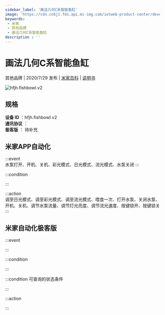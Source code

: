 ```yaml
---
sidebar_label: '画法几何C系智能鱼缸'
image: 'https://cdn.cnbj1.fds.api.mi-img.com/iotweb-product-center/developer_1595857713650mSzIMVao.png?GalaxyAccessKeyId=AKVGLQWBOVIRQ3XLEW&Expires=9223372036854775807&Signature=V8mh4qD9nTVL6Mrt6LKDb33j3nw='
keywords: 
 - 米家
 - 其他品牌
 - 画法几何C系智能鱼缸
description : ''
---
```

# 画法几何C系智能鱼缸

其他品牌 | 2020/7/29 发布 | [米家百科](https://home.mi.com/webapp/content/baike/product/index.html?model=hfjh.fishbowl.v2) | [说明书](https://home.mi.com/views/introduction.html?model=hfjh.fishbowl.v2&region=cn)

![hfjh.fishbowl.v2](https://cdn.cnbj1.fds.api.mi-img.com/iotweb-product-center/developer_1595857713650mSzIMVao.png?GalaxyAccessKeyId=AKVGLQWBOVIRQ3XLEW&Expires=9223372036854775807&Signature=V8mh4qD9nTVL6Mrt6LKDb33j3nw=)

## 规格  
> 
**设备 ID** ：hfjh.fishbowl.v2  
**通讯协议** ：  
**极客版**  ： 待补充 


## 米家APP自动化  

:::event  
水泵打开、开机、关机、彩光模式、日光模式、流光模式、水泵关闭
:::

:::condition  

:::

:::action   
调至日光模式、调至彩光模式、调至流光模式、喂食一次、打开水泵、关闭水泵、开机、关机、调节水泵流量、调节灯光亮度、调节流光速度、按键锁开、按键锁关
:::

## 米家自动化极客版  

:::event  

:::

:::condition  

:::

:::condition 可查询的状态条件  

:::

:::action  

:::

        
